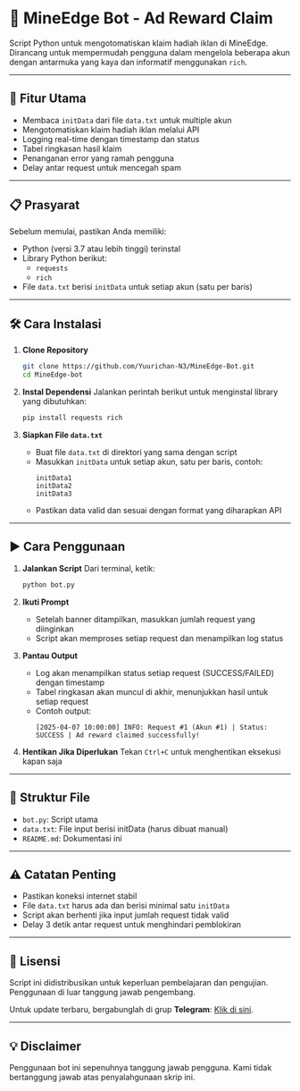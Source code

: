 # 🌟 MineEdge Bot - Ad Reward Claim

Script Python untuk mengotomatiskan klaim hadiah iklan di MineEdge. Dirancang untuk mempermudah pengguna dalam mengelola beberapa akun dengan antarmuka yang kaya dan informatif menggunakan `rich`.

---

## 🚀 Fitur Utama
- Membaca `initData` dari file `data.txt` untuk multiple akun
- Mengotomatiskan klaim hadiah iklan melalui API
- Logging real-time dengan timestamp dan status
- Tabel ringkasan hasil klaim
- Penanganan error yang ramah pengguna
- Delay antar request untuk mencegah spam

---

## 📋 Prasyarat
Sebelum memulai, pastikan Anda memiliki:
- Python (versi 3.7 atau lebih tinggi) terinstal
- Library Python berikut:
  - `requests`
  - `rich`
- File `data.txt` berisi `initData` untuk setiap akun (satu per baris)

---

## 🛠️ Cara Instalasi
1. **Clone Repository**
   ```bash
   git clone https://github.com/Yuurichan-N3/MineEdge-Bot.git
   cd MineEdge-bot
   ```

2. **Instal Dependensi**
   Jalankan perintah berikut untuk menginstal library yang dibutuhkan:
   ```bash
   pip install requests rich
   ```

3. **Siapkan File `data.txt`**
   - Buat file `data.txt` di direktori yang sama dengan script
   - Masukkan `initData` untuk setiap akun, satu per baris, contoh:
     ```
     initData1
     initData2
     initData3
     ```
   - Pastikan data valid dan sesuai dengan format yang diharapkan API

---

## ▶️ Cara Penggunaan
1. **Jalankan Script**
   Dari terminal, ketik:
   ```bash
   python bot.py
   ```

2. **Ikuti Prompt**
   - Setelah banner ditampilkan, masukkan jumlah request yang diinginkan
   - Script akan memproses setiap request dan menampilkan log status

3. **Pantau Output**
   - Log akan menampilkan status setiap request (SUCCESS/FAILED) dengan timestamp
   - Tabel ringkasan akan muncul di akhir, menunjukkan hasil untuk setiap request
   - Contoh output:
     ```
     [2025-04-07 10:00:00] INFO: Request #1 (Akun #1) | Status: SUCCESS | Ad reward claimed successfully!
     ```

4. **Hentikan Jika Diperlukan**
   Tekan `Ctrl+C` untuk menghentikan eksekusi kapan saja

---

## 📂 Struktur File
- `bot.py`: Script utama
- `data.txt`: File input berisi initData (harus dibuat manual)
- `README.md`: Dokumentasi ini

---

## ⚠️ Catatan Penting
- Pastikan koneksi internet stabil
- File `data.txt` harus ada dan berisi minimal satu `initData`
- Script akan berhenti jika input jumlah request tidak valid
- Delay 3 detik antar request untuk menghindari pemblokiran

---

## 📜 Lisensi
Script ini didistribusikan untuk keperluan pembelajaran dan pengujian. Penggunaan di luar tanggung jawab pengembang.

Untuk update terbaru, bergabunglah di grup **Telegram**: [Klik di sini](https://t.me/sentineldiscus).

---

## 💡 Disclaimer
Penggunaan bot ini sepenuhnya tanggung jawab pengguna. Kami tidak bertanggung jawab atas penyalahgunaan skrip ini.

